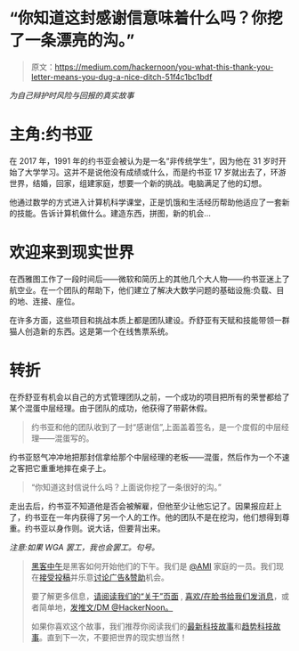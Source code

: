 # “你知道这封感谢信意味着什么吗？你挖了一条漂亮的沟。”

> 原文：<https://medium.com/hackernoon/you-what-this-thank-you-letter-means-you-dug-a-nice-ditch-51f4c1bc1bdf>

*为自己辩护时风险与回报的真实故事*

# 主角:约书亚

在 2017 年，1991 年的约书亚会被认为是一名“非传统学生”，因为他在 31 岁时开始了大学学习。这并不是说他没有成绩或什么，而是约书亚 17 岁就出去了，环游世界，结婚，回家，组建家庭，想要一个新的挑战。电脑满足了他的幻想。

他通过数学的方式进入计算机科学课堂，正是饥饿和生活经历帮助他适应了一套新的技能。告诉计算机做什么。建造东西，拼图，新的机会…

# 欢迎来到现实世界

在西雅图工作了一段时间后——微软和简历上的其他几个大人物——约书亚迷上了航空业。在一个团队的帮助下，他们建立了解决大数学问题的基础设施:负载、目的地、连接、座位。

在许多方面，这些项目和挑战本质上都是团队建设。乔舒亚有天赋和技能带领一群猫人创造新的东西。这是第一个在线售票系统。

# 转折

在乔舒亚有机会以自己的方式管理团队之前，一个成功的项目把所有的荣誉都给了某个混蛋中层经理。由于团队的成功，他获得了带薪休假。

> 约书亚和他的团队收到了一封“感谢信”,上面盖着签名，是一个度假的中层经理——混蛋写的。

约书亚怒气冲冲地把那封信拿给那个中层经理的老板——混蛋，然后作为一个不速之客把它重重地摔在桌子上。

> “你知道这封信说什么吗？上面说你挖了一条很好的沟。”

走出去后，约书亚不知道他是否会被解雇，但他至少让他忘记了。因果报应赶上了，约书亚在一年内获得了另一个人的工作。他的团队不是在挖沟，他们想得到尊重。约书亚以身作则。说大话，但要背出来。

*注意:如果 WGA 罢工，我也会罢工。句号。*

> [黑客中午](http://bit.ly/Hackernoon)是黑客如何开始他们的下午。我们是 [@AMI](http://bit.ly/atAMIatAMI) 家庭的一员。我们现在[接受投稿](http://bit.ly/hackernoonsubmission)并乐意[讨论广告&赞助](mailto:partners@amipublications.com)机会。
> 
> 要了解更多信息，[请阅读我们的“关于”页面](https://goo.gl/4ofytp) , [喜欢/在脸书给我们发消息](http://bit.ly/HackernoonFB)，或者简单地，[发推文/DM @HackerNoon。](https://goo.gl/k7XYbx)
> 
> 如果你喜欢这个故事，我们推荐你阅读我们的[最新科技故事](http://bit.ly/hackernoonlatestt)和[趋势科技故事](https://hackernoon.com/trending)。直到下一次，不要把世界的现实想当然！